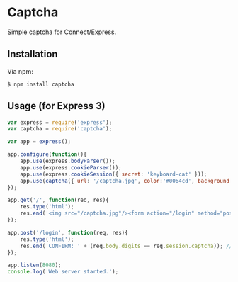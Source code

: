 # Captcha

Simple captcha for Connect/Express.

## Installation

Via npm:

	$ npm install captcha

## Usage (for Express 3)

```javascript
var express = require('express');
var captcha = require('captcha');

var app = express();

app.configure(function(){
    app.use(express.bodyParser());
	app.use(express.cookieParser());
	app.use(express.cookieSession({ secret: 'keyboard-cat' }));
	app.use(captcha({ url: '/captcha.jpg', color:'#0064cd', background: 'rgb(20,30,200)' })); // captcha params
});

app.get('/', function(req, res){
	res.type('html');
	res.end('<img src="/captcha.jpg"/><form action="/login" method="post"><input type="text" name="digits"/></form>'); // captcha render
});

app.post('/login', function(req, res){
	res.type('html');
	res.end('CONFIRM: ' + (req.body.digits == req.session.captcha)); // captcha verify
});

app.listen(8080);
console.log('Web server started.');
```